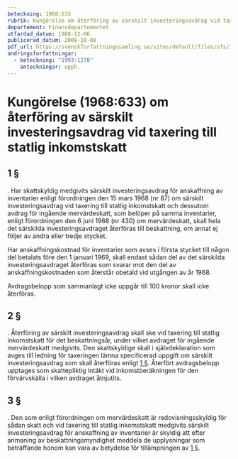 ```yaml
---
beteckning: 1968:633
rubrik: Kungörelse om återföring av särskilt investeringsavdrag vid taxering till statlig inkomstskatt
departement: Finansdepartementet
utfardad_datum: 1968-12-06
publicerad_datum: 2008-10-08
pdf_url: https://svenskforfattningssamling.se/sites/default/files/sfs/1968-12/SFS1968-633.pdf
andringsforfattningar:
  - beteckning: "1993:1278"
    anteckningar: upph.
---
```


# Kungörelse (1968:633) om återföring av särskilt investeringsavdrag vid taxering till statlig inkomstskatt

## 1 §

. Har skattskyldig medgivits särskilt investeringsavdrag för anskaffning av inventarier enligt förordningen den 15 mars 1968 (nr 87) om särskilt investeringsavdrag vid taxering till statlig inkomstskatt och dessutom avdrag för ingående mervärdeskatt, som belöper på samma inventarier, enligt förordningen den 6 juni 1968 (nr 430) om mervärdeskatt, skall hela det särskilda investeringsavdraget återföras till beskattning, om annat ej följer av andra eller tredje stycket.

Har anskaffningskostnad för inventarier som avses i första stycket till någon del betalats före den 1 januari 1969, skall endast sådan del av det särskilda investeringsavdraget återföras som svarar mot den del av anskaffningskostnaden som återstår obetald vid utgången av år 1968.

Avdragsbelopp som sammanlagt icke uppgår till 100 kronor skall icke återföras.

## 2 §

. Återföring av särskilt investeringsavdrag skall ske vid taxering till statlig inkomstskatt för det beskattningsår, under vilket avdraget för ingående mervärdeskatt medgivits. Den skattskyldige skall i självdeklaration som avges till ledning för taxeringen lämna specificerad uppgift om särskilt investeringsavdrag som skall återföras enligt [1 §](#1). Återfört avdragsbelopp upptages som skattepliktig intäkt vid inkomstberäkningen för den förvärvskälla i vilken avdraget åtnjutits.

## 3 §

. Den som enligt förordningen om mervärdeskatt är redovisningsskyldig för sådan skatt och vid taxering till statlig inkomstskatt medgivits särskilt investeringsavdrag för anskaffning av inventarier är skyldig att efter anmaning av beskattningsmyndighet meddela de upplysningar som beträffande honom kan vara av betydelse för tillämpningen av [1 §](#1).